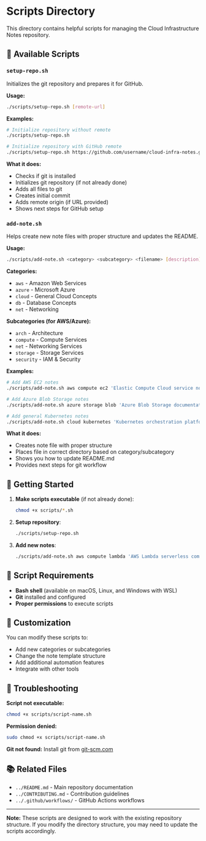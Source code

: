 # Scripts Directory

This directory contains helpful scripts for managing the Cloud Infrastructure Notes repository.

## 📜 Available Scripts

### `setup-repo.sh`
Initializes the git repository and prepares it for GitHub.

**Usage:**
```bash
./scripts/setup-repo.sh [remote-url]
```

**Examples:**
```bash
# Initialize repository without remote
./scripts/setup-repo.sh

# Initialize repository with GitHub remote
./scripts/setup-repo.sh https://github.com/username/cloud-infra-notes.git
```

**What it does:**
- Checks if git is installed
- Initializes git repository (if not already done)
- Adds all files to git
- Creates initial commit
- Adds remote origin (if URL provided)
- Shows next steps for GitHub setup

### `add-note.sh`
Helps create new note files with proper structure and updates the README.

**Usage:**
```bash
./scripts/add-note.sh <category> <subcategory> <filename> [description]
```

**Categories:**
- `aws` - Amazon Web Services
- `azure` - Microsoft Azure
- `cloud` - General Cloud Concepts
- `db` - Database Concepts
- `net` - Networking

**Subcategories (for AWS/Azure):**
- `arch` - Architecture
- `compute` - Compute Services
- `net` - Networking Services
- `storage` - Storage Services
- `security` - IAM & Security

**Examples:**
```bash
# Add AWS EC2 notes
./scripts/add-note.sh aws compute ec2 'Elastic Compute Cloud service notes'

# Add Azure Blob Storage notes
./scripts/add-note.sh azure storage blob 'Azure Blob Storage documentation'

# Add general Kubernetes notes
./scripts/add-note.sh cloud kubernetes 'Kubernetes orchestration platform'
```

**What it does:**
- Creates note file with proper structure
- Places file in correct directory based on category/subcategory
- Shows you how to update README.md
- Provides next steps for git workflow

## 🚀 Getting Started

1. **Make scripts executable** (if not already done):
   ```bash
   chmod +x scripts/*.sh
   ```

2. **Setup repository**:
   ```bash
   ./scripts/setup-repo.sh
   ```

3. **Add new notes**:
   ```bash
   ./scripts/add-note.sh aws compute lambda 'AWS Lambda serverless computing'
   ```

## 📝 Script Requirements

- **Bash shell** (available on macOS, Linux, and Windows with WSL)
- **Git** installed and configured
- **Proper permissions** to execute scripts

## 🔧 Customization

You can modify these scripts to:
- Add new categories or subcategories
- Change the note template structure
- Add additional automation features
- Integrate with other tools

## 🐛 Troubleshooting

**Script not executable:**
```bash
chmod +x scripts/script-name.sh
```

**Permission denied:**
```bash
sudo chmod +x scripts/script-name.sh
```

**Git not found:**
Install git from [git-scm.com](https://git-scm.com/)

## 📚 Related Files

- `../README.md` - Main repository documentation
- `../CONTRIBUTING.md` - Contribution guidelines
- `../.github/workflows/` - GitHub Actions workflows

---

**Note:** These scripts are designed to work with the existing repository structure. If you modify the directory structure, you may need to update the scripts accordingly.
